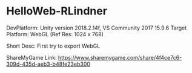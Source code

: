 # HelloWeb-RLindner
 
DevPlatform: Unity version 2018.2.14f, VS Community 2017 15.9.6
Target Platform: WebGL (Ref Res: 1024 x 768)
 
Short Desc: First try to export WebGL
 
ShareMyGame Link: https://www.sharemygame.com/share/4f4ce7c6-309d-435d-aeb3-b48fe23eb300